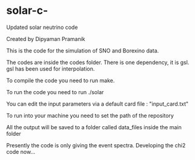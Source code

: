 # solar-c-
Updated solar neutrino code

Created by Dipyaman Pramanik

This is the code for the simulation of SNO and Borexino data.

The codes are inside the codes folder. There is one dependency, it is 
gsl. gsl has been used for interpolation. 

To compile the code you need to run make. 

To run the code you need to run ./solar

You can edit the input parameters via a default card file : "input_card.txt"

To run into your machine you need to set the path of the repository

All the output will be saved to a folder called data_files inside the main folder 


Presently the code is only giving the event spectra. Developing the 
chi2 code now...
